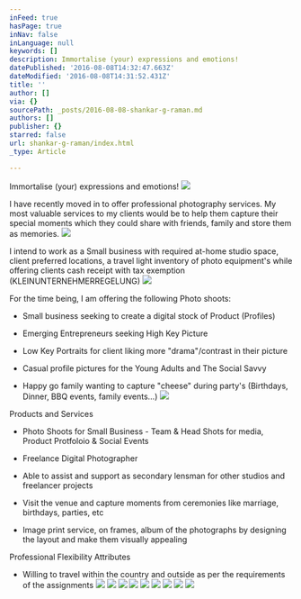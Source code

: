 ```yaml
---
inFeed: true
hasPage: true
inNav: false
inLanguage: null
keywords: []
description: Immortalise (your) expressions and emotions!
datePublished: '2016-08-08T14:32:47.663Z'
dateModified: '2016-08-08T14:31:52.431Z'
title: ''
author: []
via: {}
sourcePath: _posts/2016-08-08-shankar-g-raman.md
authors: []
publisher: {}
starred: false
url: shankar-g-raman/index.html
_type: Article

---
```

Immortalise (your) expressions and emotions!
![](https://the-grid-user-content.s3-us-west-2.amazonaws.com/3fd2fdfc-59d6-47c9-93ae-bde3acb41bda.jpg)

I have recently moved in to offer professional photography services. My most valuable services to my clients would be to help them capture their special moments which they could share with friends, family and store them as memories.
![](https://the-grid-user-content.s3-us-west-2.amazonaws.com/cd3b4cf5-00da-4c13-a6e4-505473ff5509.jpg)

I intend to work as a Small business with required at-home studio space, client preferred locations, a travel light inventory of photo equipment's while offering clients cash receipt with tax exemption (KLEINUNTERNEHMERREGELUNG)
![](https://the-grid-user-content.s3-us-west-2.amazonaws.com/f2836b42-9539-4b3a-a28c-3cceebed300d.jpg)

For the time being, I am offering the following Photo shoots:

- Small business seeking to create a digital stock of Product (Profiles)

- Emerging Entrepreneurs seeking High Key Picture

- Low Key Portraits for client liking more "drama"/contrast in their picture

- Casual profile pictures for the Young Adults and The Social Savvy

- Happy go family wanting to capture "cheese" during party's (Birthdays, Dinner, BBQ events, family events...)
![](https://the-grid-user-content.s3-us-west-2.amazonaws.com/6cddef4e-cfbb-4107-808a-1fda9ad9c293.jpg)

Products and Services

- Photo Shoots for Small Business - Team & Head Shots for media, Product Protfoloio & Social Events 

- Freelance Digital Photographer

- Able to assist and support as secondary lensman for other studios and freelancer projects

- Visit the venue and capture moments from ceremonies like marriage, birthdays, parties, etc

- Image print service, on frames, album of the photographs by designing the layout and make them visually appealing

Professional Flexibility Attributes 

- Willing to travel within the country and outside as per the requirements of the assignments
![](https://the-grid-user-content.s3-us-west-2.amazonaws.com/fd5f621b-af1b-4819-9777-be659cf08f88.jpg)
![](https://the-grid-user-content.s3-us-west-2.amazonaws.com/f639a56d-7b27-4551-b1b5-c832e312f42d.jpg)
![](https://the-grid-user-content.s3-us-west-2.amazonaws.com/2393c868-77ac-42c8-bae9-b5edbb93cdf7.jpg)
![](https://the-grid-user-content.s3-us-west-2.amazonaws.com/6619544d-c9ea-4257-8a65-97b600f5921f.jpg)
![](https://the-grid-user-content.s3-us-west-2.amazonaws.com/4ad71b0d-f5ea-4e59-a830-53d8a9d366dd.jpg)
![](https://the-grid-user-content.s3-us-west-2.amazonaws.com/9c26b3c0-b5c6-476e-9477-e905dae1218e.jpg)
![](https://the-grid-user-content.s3-us-west-2.amazonaws.com/8874acb6-98ab-4388-af92-bb144b6b229d.jpg)
![](https://the-grid-user-content.s3-us-west-2.amazonaws.com/1db80139-c87e-4623-9962-28fcfe2147bd.jpg)
![](https://the-grid-user-content.s3-us-west-2.amazonaws.com/9afaa593-6feb-46ef-9eb3-dabc246c9dce.jpg)